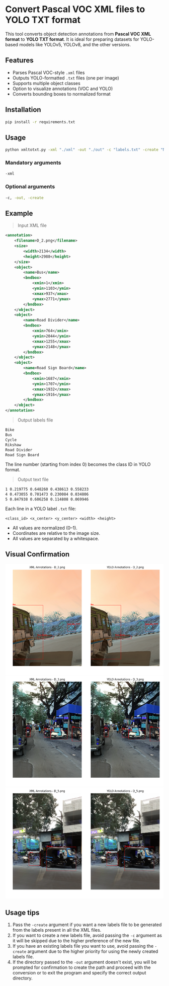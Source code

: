 # Convert Pascal VOC XML files to YOLO TXT format

This tool converts object detection annotations from **Pascal VOC XML format** to **YOLO TXT format**. It is ideal for preparing datasets for YOLO-based models like YOLOv5, YOLOv8, and the other versions.

## Features

- Parses Pascal VOC-style `.xml` files
- Outputs YOLO-formatted `.txt` files (one per image)
- Supports multiple object classes
- Option to visualize annotations (VOC and YOLO)
- Converts bounding boxes to normalized format

## Installation
```bash
pip install -r requirements.txt
```

## Usage
```bash
python xmltotxt.py -xml "./xml" -out "./out" -c "labels.txt" -create "N"
```

### Mandatory arguments

```bash
-xml 
```

### Optional arguments

```bash
-c, -out, -create
```

## Example

> Input XML file

```xml
<annotation>
	<filename>D_2.png</filename>
	<size>
		<width>2134</width>
		<height>2988</height>
	</size>
	<object>
		<name>Bus</name>
		<bndbox>
			<xmin>1</xmin>
			<ymin>1103</ymin>
			<xmax>937</xmax>
			<ymax>2771</ymax>
		</bndbox>
	</object>
	<object>
		<name>Road Divider</name>
		<bndbox>
			<xmin>764</xmin>
			<ymin>2044</ymin>
			<xmax>1255</xmax>
			<ymax>2148</ymax>
		</bndbox>
	</object>
	<object>
		<name>Road Sign Board</name>
		<bndbox>
			<xmin>1687</xmin>
			<ymin>1707</ymin>
			<xmax>1932</xmax>
			<ymax>1916</ymax>
		</bndbox>
	</object>
</annotation>
```

> Output labels file
```text
Bike
Bus
Cycle
Rikshaw
Road Divider
Road Sign Board
```

The line number (starting from index 0) becomes the class ID in YOLO format.

> Output text file
```text
1 0.219775 0.648260 0.438613 0.558233
4 0.473055 0.701473 0.230084 0.034806
5 0.847938 0.606258 0.114808 0.069946
```

Each line in a YOLO label `.txt` file:

```text
<class_id> <x_center> <y_center> <width> <height>
```

- All values are normalized (0–1).
- Coordinates are relative to the image size.
- All values are separated by a whitespace.

## Visual Confirmation

![output-1](images/output-1.png)
![output-2](images/output-2.png)
![output-3](images/output-3.png)

## Usage tips

1. Pass the `-create` argument if you want a new labels file to be generated from the labels present in all the XML files.
2. If you want to create a new labels file, avoid passing the `-c` argument as it will be skipped due to the higher preference of the new file.
3. If you have an existing labels file you want to use, avoid passing the `-create` argument due to the higher priority for using the newly created labels file.
4. If the directory passed to the `-out` argument doesn't exist, you will be prompted for confirmation to create the path and proceed with the conversion or to exit the program and specify the correct output directory.